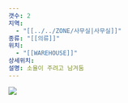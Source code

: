 ```yaml
---
갯수: 2
지역:
  - "[[../../ZONE/사무실|사무실]]"
종류: "[[의류]]"
위치:
  - "[[WAREHOUSE]]"
상세위치: 
설명: 소율이 주려고 남겨둠
---
```

![](http://192.168.50.22/images/240821_IMG_0005.jpg)